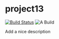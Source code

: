 # project13

[![Build Status](https://travis-ci.com/mukunzidd/project13.svg?branch=develop)](https://travis-ci.com/mukunzidd/project13)
![A Build](https://github.com/mukunzidd/project13/workflows/.github/workflows/node.js.yml/badge.svg)

Add a nice description
